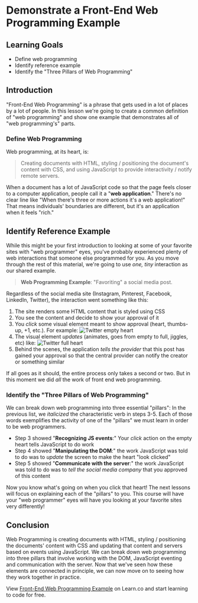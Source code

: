 # Demonstrate a Front-End Web Programming Example

## Learning Goals

- Define web programming
- Identify reference example
- Identify the "Three Pillars of Web Programming"

## Introduction

"Front-End Web Programming" is a phrase that gets used in a lot of places by a
lot of people. In this lesson we're going to create a common definition of "web
programming" and show one example that demonstrates all of "web programming's"
parts.

### Define Web Programming

Web programming, at its heart, is:

> Creating documents with HTML, styling / positioning the document's content
> with CSS, and using JavaScript to provide interactivity / notify remote
> servers.

When a document has a lot of JavaScript code so that the page feels closer to a
computer application, people call it a "**web application**." There's no clear
line like "When there's three or more actions it's a web application!" That means
individuals' boundaries are different, but it's an application when it feels
"rich."

## Identify Reference Example

While this might be your first introduction to looking at some of your favorite
sites with "web programmer" eyes, you've probably experienced plenty of web
interactions that someone else programmed for you. As you move through the rest
of this material, we're going to use _one, tiny_ interaction as our shared
example.

> **Web Programming Example**: "Favoriting" a social media post.

Regardless of the social media site (Instagram, Pinterest, Facebook, LinkedIn,
Twitter), the interaction went something like this:

1. The site renders some HTML content that is styled using CSS
2. You see the content and decide to show your approval of it
3. You _click_ some visual element meant to show approval (heart,
   thumbs-up, +1, etc.). For example: <img src="https://curriculum-content.s3.amazonaws.com/fewpjs/fewpjs-fewp-example/empty.png" alt="Twitter empty heart">
4. The visual element _updates_ (animates, goes from empty to full, jiggles, etc) like:  <img src="https://curriculum-content.s3.amazonaws.com/fewpjs/fewpjs-fewp-example/full.png" alt="Twitter full heart">
5. Behind the scenes, the application _tells the provider_ that this
   post has gained your approval so that the central provider can notify 
   the creator or something similar

If all goes as it should, the entire process only takes a second or two. But
in this moment we did _all_ the work of front end web programming.

### Identify the "Three Pillars of Web Programming"

We can break down web programming into three essential "pillars": In the
previous list, we _italicized_  the characteristic verb in steps 3-5. Each of those
words exemplifies the activity of one of the "pillars" we must learn in order to be
web programmers.

  - Step 3 showed "**Recognizing JS events**:" Your _click_ action on the empty heart
    tells JavaScript to do work
  - Step 4 showed "**Manipulating the DOM**:" the work JavaScript was told to
    do was to _update_ the screen to make the heart "look clicked"
  - Step 5 showed "**Communicate with the server**:" the work JavaScript was
    told to do was to _tell the social media company_ that you approved of this
    content

Now you know what's going on when you click that heart! The next lessons will
focus on explaining each of the "pillars" to you. This course will have your "web
programmer" eyes will have you looking at your favorite sites very differently!

## Conclusion

Web Programming is creating documents with HTML, styling / positioning the
documents' content with CSS and updating that content and servers based on
events using JavaScript. We can break down web programming into three pillars
that involve working with the DOM, JavaScript eventing and communication with
the server. Now that we've seen how these elements are connected in principle,
we can now move on to seeing how they work together in practice.

<p class='util--hide'>View <a href='https://learn.co/lessons/fewpjs-fewp-example'>Front-End Web Programming Example</a> on Learn.co and start learning to code for free.</p>
